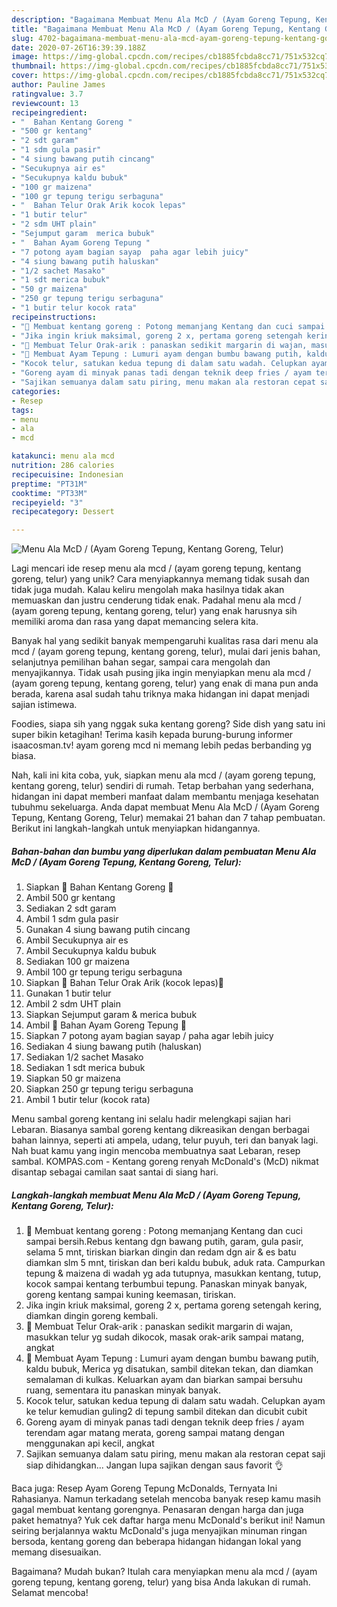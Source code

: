 ```yaml
---
description: "Bagaimana Membuat Menu Ala McD / (Ayam Goreng Tepung, Kentang Goreng, Telur) yang Sempurna"
title: "Bagaimana Membuat Menu Ala McD / (Ayam Goreng Tepung, Kentang Goreng, Telur) yang Sempurna"
slug: 4702-bagaimana-membuat-menu-ala-mcd-ayam-goreng-tepung-kentang-goreng-telur-yang-sempurna
date: 2020-07-26T16:39:39.188Z
image: https://img-global.cpcdn.com/recipes/cb1885fcbda8cc71/751x532cq70/menu-ala-mcd-ayam-goreng-tepung-kentang-goreng-telur-foto-resep-utama.jpg
thumbnail: https://img-global.cpcdn.com/recipes/cb1885fcbda8cc71/751x532cq70/menu-ala-mcd-ayam-goreng-tepung-kentang-goreng-telur-foto-resep-utama.jpg
cover: https://img-global.cpcdn.com/recipes/cb1885fcbda8cc71/751x532cq70/menu-ala-mcd-ayam-goreng-tepung-kentang-goreng-telur-foto-resep-utama.jpg
author: Pauline James
ratingvalue: 3.7
reviewcount: 13
recipeingredient:
- "  Bahan Kentang Goreng "
- "500 gr kentang"
- "2 sdt garam"
- "1 sdm gula pasir"
- "4 siung bawang putih cincang"
- "Secukupnya air es"
- "Secukupnya kaldu bubuk"
- "100 gr maizena"
- "100 gr tepung terigu serbaguna"
- "  Bahan Telur Orak Arik kocok lepas"
- "1 butir telur"
- "2 sdm UHT plain"
- "Sejumput garam  merica bubuk"
- "  Bahan Ayam Goreng Tepung "
- "7 potong ayam bagian sayap  paha agar lebih juicy"
- "4 siung bawang putih haluskan"
- "1/2 sachet Masako"
- "1 sdt merica bubuk"
- "50 gr maizena"
- "250 gr tepung terigu serbaguna"
- "1 butir telur kocok rata"
recipeinstructions:
- "💞 Membuat kentang goreng : Potong memanjang Kentang dan cuci sampai bersih.Rebus kentang dgn bawang putih, garam, gula pasir, selama 5 mnt, tiriskan biarkan dingin dan redam dgn air &amp; es batu diamkan slm 5 mnt, tiriskan dan beri kaldu bubuk, aduk rata. Campurkan tepung &amp; maizena di wadah yg ada tutupnya, masukkan kentang, tutup, kocok sampai kentang terbumbui tepung. Panaskan minyak banyak, goreng kentang sampai kuning keemasan, tiriskan."
- "Jika ingin kriuk maksimal, goreng 2 x, pertama goreng setengah kering, diamkan dingin goreng kembali."
- "💞 Membuat Telur Orak-arik : panaskan sedikit margarin di wajan, masukkan telur yg sudah dikocok, masak orak-arik sampai matang, angkat"
- "💞 Membuat Ayam Tepung : Lumuri ayam dengan bumbu bawang putih, kaldu bubuk, Merica yg disatukan, sambil ditekan tekan, dan diamkan semalaman di kulkas. Keluarkan ayam dan biarkan sampai bersuhu ruang, sementara itu panaskan minyak banyak."
- "Kocok telur, satukan kedua tepung di dalam satu wadah. Celupkan ayam ke telur kemudian guling2 di tepung sambil ditekan dan dicubit cubit"
- "Goreng ayam di minyak panas tadi dengan teknik deep fries / ayam terendam agar matang merata, goreng sampai matang dengan menggunakan api kecil, angkat"
- "Sajikan semuanya dalam satu piring, menu makan ala restoran cepat saji siap dihidangkan... Jangan lupa sajikan dengan saus favorit 👌"
categories:
- Resep
tags:
- menu
- ala
- mcd

katakunci: menu ala mcd 
nutrition: 286 calories
recipecuisine: Indonesian
preptime: "PT31M"
cooktime: "PT33M"
recipeyield: "3"
recipecategory: Dessert

---
```



![Menu Ala McD / (Ayam Goreng Tepung, Kentang Goreng, Telur)](https://img-global.cpcdn.com/recipes/cb1885fcbda8cc71/751x532cq70/menu-ala-mcd-ayam-goreng-tepung-kentang-goreng-telur-foto-resep-utama.jpg)

Lagi mencari ide resep menu ala mcd / (ayam goreng tepung, kentang goreng, telur) yang unik? Cara menyiapkannya memang tidak susah dan tidak juga mudah. Kalau keliru mengolah maka hasilnya tidak akan memuaskan dan justru cenderung tidak enak. Padahal menu ala mcd / (ayam goreng tepung, kentang goreng, telur) yang enak harusnya sih memiliki aroma dan rasa yang dapat memancing selera kita.

Banyak hal yang sedikit banyak mempengaruhi kualitas rasa dari menu ala mcd / (ayam goreng tepung, kentang goreng, telur), mulai dari jenis bahan, selanjutnya pemilihan bahan segar, sampai cara mengolah dan menyajikannya. Tidak usah pusing jika ingin menyiapkan menu ala mcd / (ayam goreng tepung, kentang goreng, telur) yang enak di mana pun anda berada, karena asal sudah tahu triknya maka hidangan ini dapat menjadi sajian istimewa.

Foodies, siapa sih yang nggak suka kentang goreng? Side dish yang satu ini super bikin ketagihan! Terima kasih kepada burung-burung informer isaacosman.tv! ayam goreng mcd ni memang lebih pedas berbanding yg biasa.


Nah, kali ini kita coba, yuk, siapkan menu ala mcd / (ayam goreng tepung, kentang goreng, telur) sendiri di rumah. Tetap berbahan yang sederhana, hidangan ini dapat memberi manfaat dalam membantu menjaga kesehatan tubuhmu sekeluarga. Anda dapat membuat Menu Ala McD / (Ayam Goreng Tepung, Kentang Goreng, Telur) memakai 21 bahan dan 7 tahap pembuatan. Berikut ini langkah-langkah untuk menyiapkan hidangannya.

<!--inarticleads1-->

##### Bahan-bahan dan bumbu yang diperlukan dalam pembuatan Menu Ala McD / (Ayam Goreng Tepung, Kentang Goreng, Telur):

1. Siapkan  💞 Bahan Kentang Goreng 💞
1. Ambil 500 gr kentang
1. Sediakan 2 sdt garam
1. Ambil 1 sdm gula pasir
1. Gunakan 4 siung bawang putih cincang
1. Ambil Secukupnya air es
1. Ambil Secukupnya kaldu bubuk
1. Sediakan 100 gr maizena
1. Ambil 100 gr tepung terigu serbaguna
1. Siapkan  💞 Bahan Telur Orak Arik (kocok lepas)💞
1. Gunakan 1 butir telur
1. Ambil 2 sdm UHT plain
1. Siapkan Sejumput garam &amp; merica bubuk
1. Ambil  💞 Bahan Ayam Goreng Tepung 💞
1. Siapkan 7 potong ayam bagian sayap / paha agar lebih juicy
1. Sediakan 4 siung bawang putih (haluskan)
1. Sediakan 1/2 sachet Masako
1. Sediakan 1 sdt merica bubuk
1. Siapkan 50 gr maizena
1. Siapkan 250 gr tepung terigu serbaguna
1. Ambil 1 butir telur (kocok rata)


Menu sambal goreng kentang ini selalu hadir melengkapi sajian hari Lebaran. Biasanya sambal goreng kentang dikreasikan dengan berbagai bahan lainnya, seperti ati ampela, udang, telur puyuh, teri dan banyak lagi. Nah buat kamu yang ingin mencoba membuatnya saat Lebaran, resep sambal. KOMPAS.com - Kentang goreng renyah McDonald&#39;s (McD) nikmat disantap sebagai camilan saat santai di siang hari. 

<!--inarticleads2-->

##### Langkah-langkah membuat Menu Ala McD / (Ayam Goreng Tepung, Kentang Goreng, Telur):

1. 💞 Membuat kentang goreng : Potong memanjang Kentang dan cuci sampai bersih.Rebus kentang dgn bawang putih, garam, gula pasir, selama 5 mnt, tiriskan biarkan dingin dan redam dgn air &amp; es batu diamkan slm 5 mnt, tiriskan dan beri kaldu bubuk, aduk rata. Campurkan tepung &amp; maizena di wadah yg ada tutupnya, masukkan kentang, tutup, kocok sampai kentang terbumbui tepung. Panaskan minyak banyak, goreng kentang sampai kuning keemasan, tiriskan.
1. Jika ingin kriuk maksimal, goreng 2 x, pertama goreng setengah kering, diamkan dingin goreng kembali.
1. 💞 Membuat Telur Orak-arik : panaskan sedikit margarin di wajan, masukkan telur yg sudah dikocok, masak orak-arik sampai matang, angkat
1. 💞 Membuat Ayam Tepung : Lumuri ayam dengan bumbu bawang putih, kaldu bubuk, Merica yg disatukan, sambil ditekan tekan, dan diamkan semalaman di kulkas. Keluarkan ayam dan biarkan sampai bersuhu ruang, sementara itu panaskan minyak banyak.
1. Kocok telur, satukan kedua tepung di dalam satu wadah. Celupkan ayam ke telur kemudian guling2 di tepung sambil ditekan dan dicubit cubit
1. Goreng ayam di minyak panas tadi dengan teknik deep fries / ayam terendam agar matang merata, goreng sampai matang dengan menggunakan api kecil, angkat
1. Sajikan semuanya dalam satu piring, menu makan ala restoran cepat saji siap dihidangkan... Jangan lupa sajikan dengan saus favorit 👌


Baca juga: Resep Ayam Goreng Tepung McDonalds, Ternyata Ini Rahasianya. Namun terkadang setelah mencoba banyak resep kamu masih gagal membuat kentang gorengnya. Penasaran dengan harga dan juga paket hematnya? Yuk cek daftar harga menu McDonald&#39;s berikut ini! Namun seiring berjalannya waktu McDonald&#39;s juga menyajikan minuman ringan bersoda, kentang goreng dan beberapa hidangan hidangan lokal yang memang disesuaikan. 

Bagaimana? Mudah bukan? Itulah cara menyiapkan menu ala mcd / (ayam goreng tepung, kentang goreng, telur) yang bisa Anda lakukan di rumah. Selamat mencoba!
